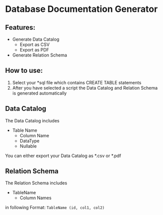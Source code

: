 # Database Documentation Generator

## Features:
- Generate Data Catalog
  - Export as CSV
  - Export as PDF
- Generate Relation Schema

## How to use:

1. Select your *sql file which contains CREATE TABLE statements
2. After you have selected a script the Data Catalog and Relation Schema is generated automatically

## Data Catalog

The Data Catalog includes

- Table Name
  - Column Name
  - DataType
  - Nullable
  
You can either export your Data Catalog as *.csv or *.pdf

## Relation Schema

The Relation Schema includes
- TableName
  - Column Names
  
in following Format:
`TableName (id, col1, col2)`
